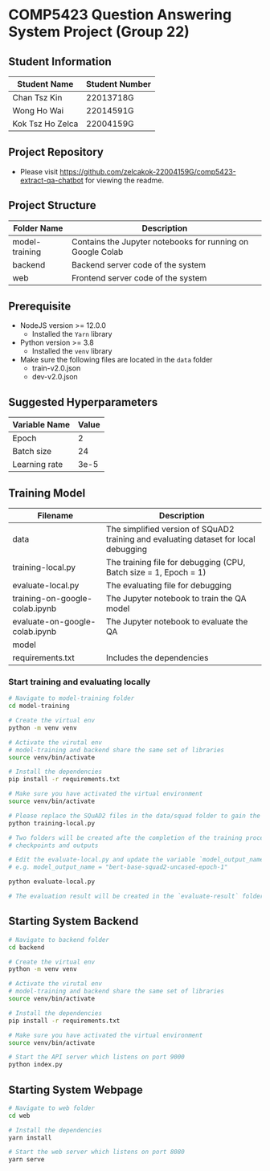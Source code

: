 # COMP5423 Question Answering System Project (Group 22)

## Student Information
|Student Name|Student Number|
|------------|--------------|
|Chan Tsz Kin|22013718G|
|Wong Ho Wai|22014591G|
|Kok Tsz Ho Zelca|22004159G|

## Project Repository
- Please visit https://github.com/zelcakok-22004159G/comp5423-extract-qa-chatbot for viewing the readme.

## Project Structure
|Folder Name|Description|
|-----------|-----------|
|model-training|Contains the Jupyter notebooks for running on Google Colab|
|backend|Backend server code of the system|
|web|Frontend server code of the system|

## Prerequisite
- NodeJS version >= 12.0.0
    - Installed the `Yarn` library
- Python version >= 3.8
    - Installed the `venv` library
- Make sure the following files are located in the `data` folder
    - train-v2.0.json
    - dev-v2.0.json

## Suggested Hyperparameters
|Variable Name|Value|
|-------------|-----|
|Epoch|2|
|Batch size|24|
|Learning rate|3e-5|

## Training Model
|Filename|Description|
|-----------|-----------|
|data|The simplified version of SQuAD2 training and evaluating dataset for local debugging|
|training-local.py|The training file for debugging (CPU, Batch size = 1, Epoch = 1)|
|evaluate-local.py|The evaluating file for debugging|
|training-on-google-colab.ipynb|The Jupyter notebook to train the QA model|
|evaluate-on-google-colab.ipynb|The Jupyter notebook to evaluate the QA 
model|
|requirements.txt|Includes the dependencies|

### Start training and evaluating locally
```bash
# Navigate to model-training folder
cd model-training

# Create the virtual env
python -m venv venv

# Activate the virutal env
# model-training and backend share the same set of libraries
source venv/bin/activate

# Install the dependencies
pip install -r requirements.txt

# Make sure you have activated the virtual environment
source venv/bin/activate

# Please replace the SQuAD2 files in the data/squad folder to gain the reported performace
python training-local.py

# Two folders will be created afte the completion of the training process
# checkpoints and outputs

# Edit the evaluate-local.py and update the variable `model_output_name` to the desired checkpoint
# e.g. model_output_name = "bert-base-squad2-uncased-epoch-1"

python evaluate-local.py

# The evaluation result will be created in the `evaluate-result` folder after the completion of the evaluation.
```


## Starting System Backend
```bash
# Navigate to backend folder
cd backend

# Create the virtual env
python -m venv venv

# Activate the virutal env
# model-training and backend share the same set of libraries
source venv/bin/activate

# Install the dependencies
pip install -r requirements.txt

# Make sure you have activated the virtual environment
source venv/bin/activate

# Start the API server which listens on port 9000
python index.py
```

## Starting System Webpage
```bash
# Navigate to web folder
cd web

# Install the dependencies
yarn install

# Start the web server which listens on port 8080
yarn serve
```
